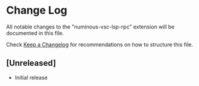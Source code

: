# Change Log

All notable changes to the "numinous-vsc-lsp-rpc" extension will be documented in this file.

Check [Keep a Changelog](http://keepachangelog.com/) for recommendations on how to structure this file.

## [Unreleased]

- Initial release